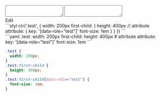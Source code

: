 <div data-size="260" class="code-cont" data-example="attribute">
    <div class="code">
        <div class="code-wrap">
            <textarea id="stylus"></textarea>
            <textarea id="css"></textarea>
            <div class="edit-code">
                <span>Edit</span>
            </div>
        </div>
    </div>
</div>


<div data-size="260" data-examples="stylus"></div>
```styl
ctr('.test', {
  width: 200px
  first-child: {
    height: 400px
    // attribute
    attribute: {
      key: '[data-role="test"]'
      font-size: 1em
    }
  }
})
```

<div data-size="260" data-examples="yaml"></div>
```yaml
.test:
  width: 200px
  first-child:
    height: 400px
    # attribute
    attribute:
      key: '[data-role="test"]'
      font-size: 1em
```

```css
.test {
  width: 200px;
}
.test:first-child {
  height: 400px;
}
.test:first-child[data-role="test"] {
  font-size: 1em;
}
```
<div class="cf"></div>

